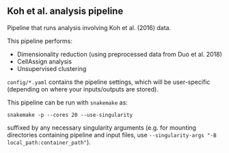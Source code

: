 ## Koh et al. analysis pipeline

Pipeline that runs analysis involving Koh et al. (2016) data. 

This pipeline performs:

* Dimensionality reduction (using preprocessed data from Duo et al. 2018)
* CellAssign analysis
* Unsupervised clustering

`config/*.yaml` contains the pipeline settings, which will be user-specific (depending on where your inputs/outputs are stored). 

This pipeline can be run with `snakemake` as:

```
snakemake -p --cores 20 --use-singularity
```

suffixed by any necessary singularity arguments (e.g. for mounting directories containing pipeline and input files, use `--singularity-args "-B local_path:container_path"`). 
